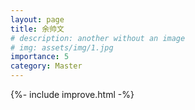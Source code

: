 ```yaml
---
layout: page
title: 余帅文
# description: another without an image
# img: assets/img/1.jpg
importance: 5
category: Master
---
```


{%- include improve.html -%}
